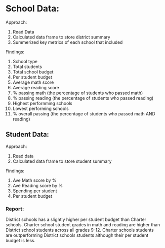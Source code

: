 # School Data:
Approach:
1. Read Data
2. Calculated data frame to store district summary
3. Summerized key metrics of each school that included

Findings:
1) School type
2) Total students
3) Total school budget
4) Per student budget
5) Average math score
6) Average reading score
7) % passing math (the percentage of students who passed math)
8) % passing reading (the percentage of students who passed reading)
9) Highest perfornming schools
10) Lowest performing schools
11) % overall passing (the percentage of students who passed math AND reading)

## Student Data:
Approach:
1) Read data
2) Calculated data frame to store student summary

Findings:
1) Ave Math score by %
2) Ave Reading score by %
3) Spending per student
4) Per student budget

### Report:
District schools has a slightly higher per student budget than Charter schools.
Charter school student grades in math and reading are higher than District school students across all grades 9-12.
Charter schools students are outperforming District schools students although their per student budget is less.
